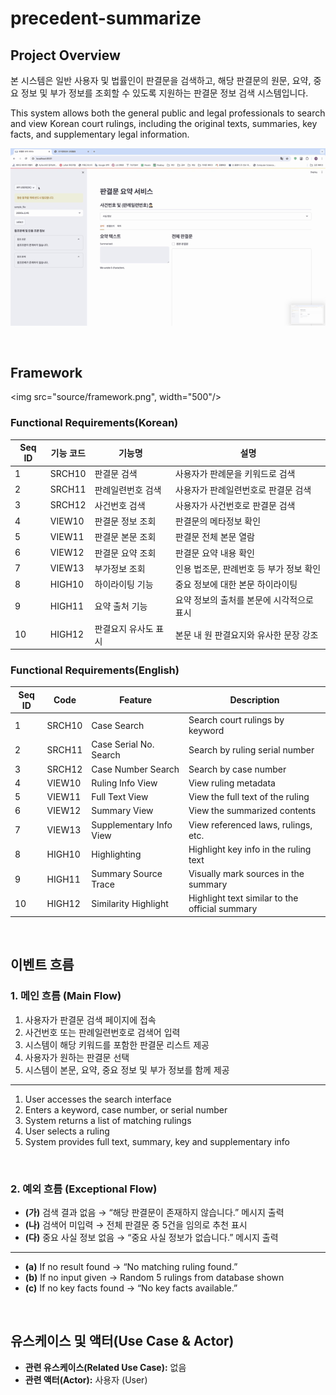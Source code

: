# precedent-summarize
## Project Overview
본 시스템은 일반 사용자 및 법률인이 판결문을 검색하고, 해당 판결문의 원문, 요약, 중요 정보 및 부가 정보를 조회할 수 있도록 지원하는 판결문 정보 검색 시스템입니다.

This system allows both the general public and legal professionals to search and view Korean court rulings, including the original texts, summaries, key facts, and supplementary legal information.

![demo](source/law.gif)

<br>

## Framework

<img src="source/framework.png", width="500"/>

### Functional Requirements(Korean)
| Seq ID | 기능 코드 | 기능명 | 설명 |
|--------|-----------|--------|------|
| 1 | SRCH10 | 판결문 검색 | 사용자가 판례문을 키워드로 검색 |
| 2 | SRCH11 | 판례일련번호 검색 | 사용자가 판례일련번호로 판결문 검색 |
| 3 | SRCH12 | 사건번호 검색 | 사용자가 사건번호로 판결문 검색 |
| 4 | VIEW10 | 판결문 정보 조회 | 판결문의 메타정보 확인 |
| 5 | VIEW11 | 판결문 본문 조회 | 판결문 전체 본문 열람 |
| 6 | VIEW12 | 판결문 요약 조회 | 판결문 요약 내용 확인 |
| 7 | VIEW13 | 부가정보 조회 | 인용 법조문, 판례번호 등 부가 정보 확인 |
| 8 | HIGH10 | 하이라이팅 기능 | 중요 정보에 대한 본문 하이라이팅 |
| 9 | HIGH11 | 요약 출처 기능 | 요약 정보의 출처를 본문에 시각적으로 표시 |
| 10 | HIGH12 | 판결요지 유사도 표시 | 본문 내 원 판결요지와 유사한 문장 강조 |

### Functional Requirements(English)
| Seq ID | Code | Feature | Description |
|--------|------|---------|-------------|
| 1 | SRCH10 | Case Search | Search court rulings by keyword |
| 2 | SRCH11 | Case Serial No. Search | Search by ruling serial number |
| 3 | SRCH12 | Case Number Search | Search by case number |
| 4 | VIEW10 | Ruling Info View | View ruling metadata |
| 5 | VIEW11 | Full Text View | View the full text of the ruling |
| 6 | VIEW12 | Summary View | View the summarized contents |
| 7 | VIEW13 | Supplementary Info View | View referenced laws, rulings, etc. |
| 8 | HIGH10 | Highlighting | Highlight key info in the ruling text |
| 9 | HIGH11 | Summary Source Trace | Visually mark sources in the summary |
| 10 | HIGH12 | Similarity Highlight | Highlight text similar to the official summary |

<br>


## 이벤트 흐름
### 1. 메인 흐름 (Main Flow)
1. 사용자가 판결문 검색 페이지에 접속
2. 사건번호 또는 판례일련번호로 검색어 입력
3. 시스템이 해당 키워드를 포함한 판결문 리스트 제공
4. 사용자가 원하는 판결문 선택
5. 시스템이 본문, 요약, 중요 정보 및 부가 정보를 함께 제공
---
1. User accesses the search interface  
2. Enters a keyword, case number, or serial number  
3. System returns a list of matching rulings  
4. User selects a ruling  
5. System provides full text, summary, key and supplementary info
<br>

### 2. 예외 흐름 (Exceptional Flow)
- **(가)** 검색 결과 없음 → “해당 판결문이 존재하지 않습니다.” 메시지 출력  
- **(나)** 검색어 미입력 → 전체 판결문 중 5건을 임의로 추천 표시  
- **(다)** 중요 사실 정보 없음 → “중요 사실 정보가 없습니다.” 메시지 출력
---
- **(a)** If no result found → “No matching ruling found.”  
- **(b)** If no input given → Random 5 rulings from database shown  
- **(c)** If no key facts found → “No key facts available.”
<br>

## 유스케이스 및 액터(Use Case & Actor)
- **관련 유스케이스(Related Use Case):** 없음  
- **관련 액터(Actor):** 사용자 (User)


